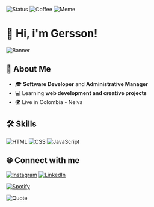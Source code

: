 ![Status](https://img.shields.io/badge/Status-Coding-blue)
![Coffee](https://img.shields.io/badge/☕-Necesito%20café-brown)
![Meme](https://img.shields.io/badge/Meme-Approved-green)

# 👋 Hi, i'm Gersson!

![Banner](https://ruta-de-tu-imagen/banner.png)

## 🚀 About Me
- 🎓 **Software Developer** and **Administrative Manager**
- 💻 Learning **web development and creative projects**
- 🌍 Live in Colombia - Neiva

## 🛠 Skills
![HTML](https://img.shields.io/badge/HTML5-E34F26?style=for-the-badge&logo=html5&logoColor=white)
![CSS](https://img.shields.io/badge/CSS3-1572B6?style=for-the-badge&logo=css3&logoColor=white)
![JavaScript](https://img.shields.io/badge/JavaScript-323330?style=for-the-badge&logo=javascript&logoColor=F7DF1E)

## 🌐 Connect with me
[![Instagram](https://img.shields.io/badge/Instagram-%23E4405F.svg?style=for-the-badge&logo=Instagram&logoColor=white)](https://www.instagram.com/https://www.instagram.com/ger.mq)
[![LinkedIn](https://img.shields.io/badge/LinkedIn-%230077B5.svg?style=for-the-badge&logo=linkedin&logoColor=white)](https://www.linkedin.com/in/[TU_LINKEDIN](https://www.linkedin.com/in/gersson-arith-morales-quintero-8bb9b727a/))

[![Spotify](https://novatorem.vercel.app/api/spotify)](https://open.spotify.com/user/tu_id_spotify)

![Quote](https://quotes-github-readme.vercel.app/api?type=horizontal&theme=radical)
